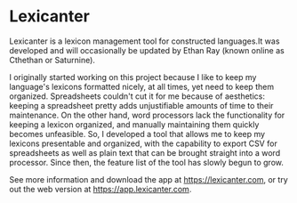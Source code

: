# Lexicanter
Lexicanter is a lexicon management tool for constructed languages.It was developed and will occasionally be updated by Ethan Ray (known online as Cthethan or Saturnine).

I originally started working on this project because I like to keep my language's lexicons formatted nicely, at all times, yet need to keep them organized. Spreadsheets couldn't cut it for me because of aesthetics: keeping a spreadsheet pretty adds unjustifiable amounts of time to their maintenance. On the other hand, word processors lack the functionality for keeping a lexicon organized, and manually maintaining them quickly becomes unfeasible. So, I developed a tool that allows me to keep my lexicons presentable and organized, with the capability to export CSV for spreadsheets as well as plain text that can be brought straight into a word processor. Since then, the feature list of the tool has slowly begun to grow.

See more information and download the app at https://lexicanter.com, or try out the web version at https://app.lexicanter.com.
